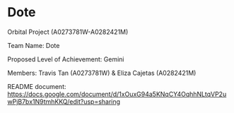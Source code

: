 # Dote
Orbital Project (A0273781W-A0282421M)

Team Name: Dote

Proposed Level of Achievement: Gemini

Members: Travis Tan (A0273781W) & Eliza Cajetas (A0282421M)

README document: https://docs.google.com/document/d/1xOuxG94a5KNqCY4OqhhNLtqVP2uwPjB7bx1N9tmhKKQ/edit?usp=sharing
